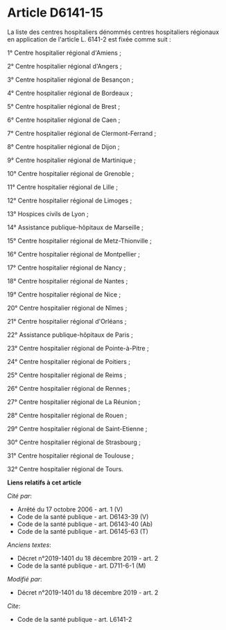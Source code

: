 # Article D6141-15

La liste des centres hospitaliers dénommés centres hospitaliers régionaux en application de l'article L. 6141-2 est fixée
comme suit :

1° Centre hospitalier régional d'Amiens ;

2° Centre hospitalier régional d'Angers ;

3° Centre hospitalier régional de Besançon ;

4° Centre hospitalier régional de Bordeaux ;

5° Centre hospitalier régional de Brest ;

6° Centre hospitalier régional de Caen ;

7° Centre hospitalier régional de Clermont-Ferrand ;

8° Centre hospitalier régional de Dijon ;

9° Centre hospitalier régional de Martinique ;

10° Centre hospitalier régional de Grenoble ;

11° Centre hospitalier régional de Lille ;

12° Centre hospitalier régional de Limoges ;

13° Hospices civils de Lyon ;

14° Assistance publique-hôpitaux de Marseille ;

15° Centre hospitalier régional de Metz-Thionville ;

16° Centre hospitalier régional de Montpellier ;

17° Centre hospitalier régional de Nancy ;

18° Centre hospitalier régional de Nantes ;

19° Centre hospitalier régional de Nice ;

20° Centre hospitalier régional de Nîmes ;

21° Centre hospitalier régional d'Orléans ;

22° Assistance publique-hôpitaux de Paris ;

23° Centre hospitalier régional de Pointe-à-Pitre ;

24° Centre hospitalier régional de Poitiers ;

25° Centre hospitalier régional de Reims ;

26° Centre hospitalier régional de Rennes ;

27° Centre hospitalier régional de La Réunion ;

28° Centre hospitalier régional de Rouen ;

29° Centre hospitalier régional de Saint-Etienne ;

30° Centre hospitalier régional de Strasbourg ;

31° Centre hospitalier régional de Toulouse ;

32° Centre hospitalier régional de Tours.

**Liens relatifs à cet article**

_Cité par_:

  - Arrêté du 17 octobre 2006 - art. 1 (V)
  - Code de la santé publique - art. D6143-39 (V)
  - Code de la santé publique - art. D6143-40 (Ab)
  - Code de la santé publique - art. D6145-63 (T)

_Anciens textes_:

  - Décret n°2019-1401 du 18 décembre 2019 - art. 2
  - Code de la santé publique - art. D711-6-1 (M)

_Modifié par_:

  - Décret n°2019-1401 du 18 décembre 2019 - art. 2

_Cite_:

  - Code de la santé publique - art. L6141-2
